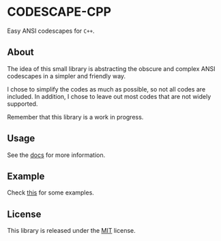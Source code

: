 # CODESCAPE-CPP
Easy ANSI codescapes for `C++`.

## About
The idea of this small library is abstracting the obscure and complex ANSI
codescapes in a simpler and friendly way.

I chose to simplify the codes as much as possible, so not all codes are
included. In addition, I chose to leave out most codes that are not widely
supported.

Remember that this library is a work in progress.

## Usage
See the [docs](docs/index.md) for more information.

## Example
Check [this](example/) for some examples.

## License
This library is released under the [MIT](LICENSE) license.
